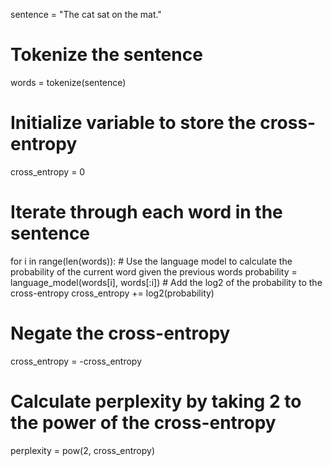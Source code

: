 sentence = "The cat sat on the mat."

# Tokenize the sentence
words = tokenize(sentence)

# Initialize variable to store the cross-entropy
cross_entropy = 0

# Iterate through each word in the sentence
for i in range(len(words)):
    # Use the language model to calculate the probability of the current word given the previous words
    probability = language_model(words[i], words[:i])
    # Add the log2 of the probability to the cross-entropy
    cross_entropy += log2(probability)

# Negate the cross-entropy
cross_entropy = -cross_entropy

# Calculate perplexity by taking 2 to the power of the cross-entropy
perplexity = pow(2, cross_entropy)
